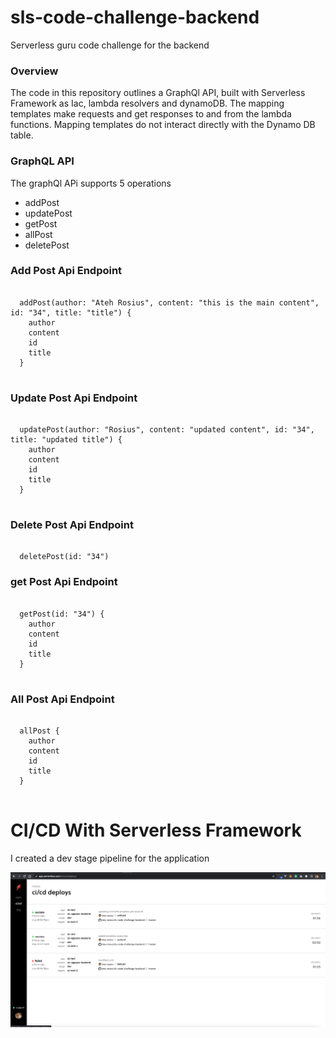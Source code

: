 # sls-code-challenge-backend
Serverless guru code challenge for the backend

### Overview
The code in this repository  outlines a GraphQl API, built with Serverless Framework as Iac, lambda resolvers and dynamoDB. 
The mapping templates make requests and get responses to and from the lambda functions. Mapping templates do not interact directly with the Dynamo DB table.

### GraphQL API
The graphQl APi supports 5 operations
- addPost
- updatePost
- getPost
- allPost
- deletePost

### Add Post Api Endpoint
```

  addPost(author: "Ateh Rosius", content: "this is the main content", id: "34", title: "title") {
    author
    content
    id
    title
  }


```
### Update Post Api Endpoint

```

  updatePost(author: "Rosius", content: "updated content", id: "34", title: "updated title") {
    author
    content
    id
    title
  }


```
### Delete Post Api Endpoint

```

  deletePost(id: "34") 

```

### get Post Api Endpoint

```

  getPost(id: "34") {
    author
    content
    id
    title
  }


```

### All Post Api Endpoint

```

  allPost {
    author
    content
    id
    title
  }


```

# CI/CD With Serverless Framework
I created a dev stage pipeline for the application


![alt text](https://raw.githubusercontent.com/trey-rosius/sls-code-challenge-backend/master/ci-cd.png)


